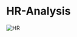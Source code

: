 # HR-Analysis
![HR](https://github.com/user-attachments/assets/dbab1487-0b62-4cab-b42e-fd8fd65056cd)

